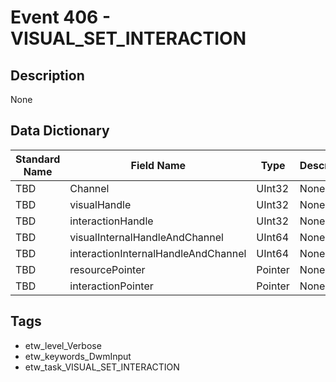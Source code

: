 # Event 406 - VISUAL_SET_INTERACTION

## Description
None

## Data Dictionary
|Standard Name|Field Name|Type|Description|Sample Value|
|---|---|---|---|---|
|TBD|Channel|UInt32|None|`None`|
|TBD|visualHandle|UInt32|None|`None`|
|TBD|interactionHandle|UInt32|None|`None`|
|TBD|visualInternalHandleAndChannel|UInt64|None|`None`|
|TBD|interactionInternalHandleAndChannel|UInt64|None|`None`|
|TBD|resourcePointer|Pointer|None|`None`|
|TBD|interactionPointer|Pointer|None|`None`|

## Tags
* etw_level_Verbose
* etw_keywords_DwmInput
* etw_task_VISUAL_SET_INTERACTION
